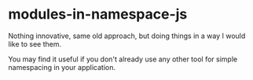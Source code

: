 modules-in-namespace-js
=======================

Nothing innovative, same old approach, but doing things in a way I would like to see them.

You may find it useful if you don't already use any other tool for simple namespacing in your application.
